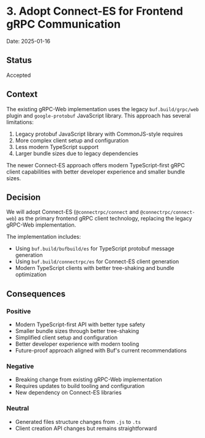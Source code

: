 # 3. Adopt Connect-ES for Frontend gRPC Communication

Date: 2025-01-16

## Status

Accepted

## Context

The existing gRPC-Web implementation uses the legacy `buf.build/grpc/web` plugin and `google-protobuf` JavaScript library. This approach has several limitations:

1. Legacy protobuf JavaScript library with CommonJS-style requires
2. More complex client setup and configuration
3. Less modern TypeScript support
4. Larger bundle sizes due to legacy dependencies

The newer Connect-ES approach offers modern TypeScript-first gRPC client capabilities with better developer experience and smaller bundle sizes.

## Decision

We will adopt Connect-ES (`@connectrpc/connect` and `@connectrpc/connect-web`) as the primary frontend gRPC client technology, replacing the legacy gRPC-Web implementation.

The implementation includes:

- Using `buf.build/bufbuild/es` for TypeScript protobuf message generation
- Using `buf.build/connectrpc/es` for Connect-ES client generation
- Modern TypeScript clients with better tree-shaking and bundle optimization

## Consequences

### Positive

- Modern TypeScript-first API with better type safety
- Smaller bundle sizes through better tree-shaking
- Simplified client setup and configuration
- Better developer experience with modern tooling
- Future-proof approach aligned with Buf's current recommendations

### Negative

- Breaking change from existing gRPC-Web implementation
- Requires updates to build tooling and configuration
- New dependency on Connect-ES libraries

### Neutral

- Generated files structure changes from `.js` to `.ts`
- Client creation API changes but remains straightforward
